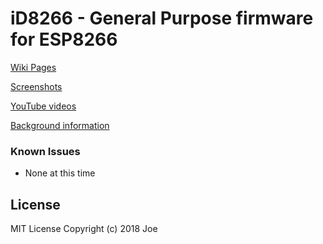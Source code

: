 # iD8266 - General Purpose firmware for ESP8266

[Wiki Pages](https://github.com/jjssoftware/iD8266/wiki)

[Screenshots](screenshots/SCREENSHOTS.md)

[YouTube videos](https://www.youtube.com/channel/UCa_exk34O_W2tTnGeHXw5Og)

[Background information](https://jjssoftware.github.io/id8266-aka-skynet/)

### Known Issues
* None at this time

## License

MIT License
Copyright (c) 2018 Joe
